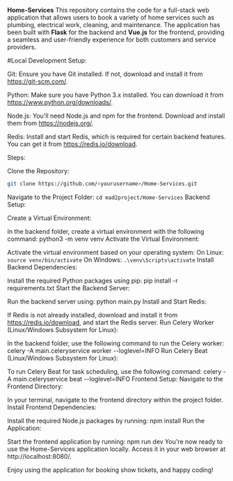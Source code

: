 **Home-Services**
This repository contains the code for a full-stack web application that allows users to book a variety of home services such as plumbing, electrical work, cleaning, and maintenance. The application has been built with **Flask** for the backend and **Vue.js** for the frontend, providing a seamless and user-friendly experience for both customers and service providers.

#Local Development Setup:

Git: Ensure you have Git installed. If not, download and install it from https://git-scm.com/.

Python: Make sure you have Python 3.x installed. You can download it from https://www.python.org/downloads/.

Node.js: You'll need Node.js and npm for the frontend. Download and install them from https://nodejs.org/.

Redis: Install and start Redis, which is required for certain backend features. You can get it from https://redis.io/download.

Steps:

Clone the Repository:
   ```bash
   git clone https://github.com/<yourusername>/Home-Services.git
```

Navigate to the Project Folder:
```cd mad2project/Home-Services```
Backend Setup:

Create a Virtual Environment:

In the backend folder, create a virtual environment with the following command:
python3 -m venv venv
Activate the Virtual Environment:

Activate the virtual environment based on your operating system:
On Linux:
```source venv/bin/activate```
On Windows:
```.\venv\Scripts\activate```
Install Backend Dependencies:

Install the required Python packages using pip:
pip install -r requirements.txt
Start the Backend Server:

Run the backend server using:
python main.py
Install and Start Redis:

If Redis is not already installed, download and install it from https://redis.io/download, and start the Redis server.
Run Celery Worker (Linux/Windows Subsystem for Linux):

In the backend folder, use the following command to run the Celery worker:
celery -A main.celeryservice worker --loglevel=INFO
Run Celery Beat (Linux/Windows Subsystem for Linux):

To run Celery Beat for task scheduling, use the following command:
celery -A main.celeryservice beat --loglevel=INFO
Frontend Setup:
Navigate to the Frontend Directory:

In your terminal, navigate to the frontend directory within the project folder.
Install Frontend Dependencies:

Install the required Node.js packages by running:
npm install
Run the Application:

Start the frontend application by running:
npm run dev
You're now ready to use the Home-Services application locally. Access it in your web browser at http://localhost:8080/.

Enjoy using the application for booking show tickets, and happy coding!
